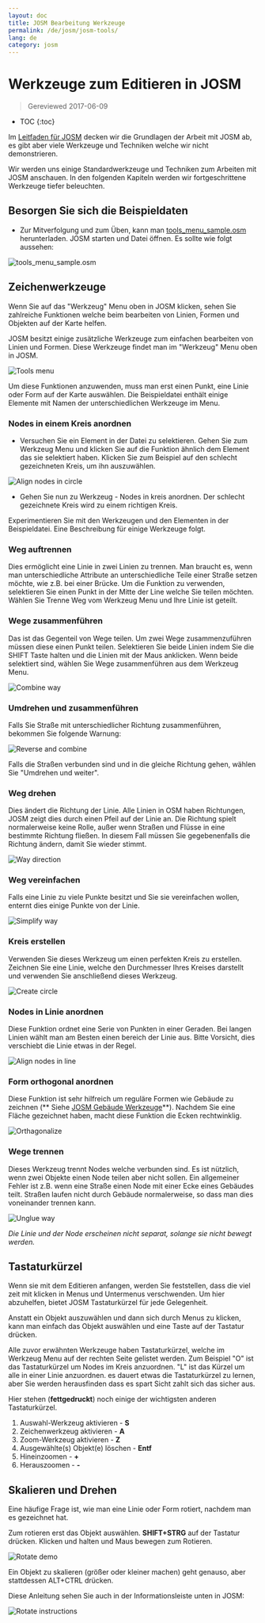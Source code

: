 ```yaml
---
layout: doc
title: JOSM Bearbeitung Werkzeuge
permalink: /de/josm/josm-tools/
lang: de
category: josm
---
```


Werkzeuge zum Editieren in JOSM
==================

> Gereviewed 2017-06-09  

- TOC
{:toc}

Im  [Leitfaden für JOSM](/en/josm/start-josm/)  decken wir die Grundlagen der Arbeit mit JOSM ab, es gibt aber viele Werkzeuge und Techniken welche wir nicht demonstrieren.

Wir werden uns einige Standardwerkzeuge und Techniken zum Arbeiten mit JOSM anschauen. In den folgenden Kapiteln werden wir fortgeschrittene Werkzeuge tiefer beleuchten.

Besorgen Sie sich die Beispieldaten
-------------------

- Zur Mitverfolgung und zum Üben, kann man [tools_menu_sample.osm](/files/tools_menu_sample.osm) herunterladen. JOSM starten und Datei öffnen. Es sollte wie folgt aussehen:

![tools_menu_sample.osm][]

Zeichenwerkzeuge
-------------

Wenn Sie auf das "Werkzeug" Menu oben in JOSM klicken, sehen Sie zahlreiche Funktionen welche beim bearbeiten von Linien, Formen und Objekten auf der Karte helfen.

JOSM besitzt einige zusätzliche Werkzeuge zum einfachen bearbeiten von Linien und Formen. Diese Werkzeuge findet man im "Werkzeug" Menu oben in JOSM.

![Tools menu][]

Um diese Funktionen anzuwenden, muss man erst einen Punkt, eine Linie oder Form auf der Karte auswählen. Die Beispieldatei enthält einige Elemente mit Namen der unterschiedlichen Werkzeuge im Menu.

### Nodes in einem Kreis anordnen  

- Versuchen Sie ein Element in der Datei zu selektieren. Gehen Sie zum Werkzeug Menu und klicken Sie auf die Funktion ähnlich dem Element das sie selektiert haben. Klicken Sie zum Beispiel auf den schlecht gezeichneten Kreis, um ihn auszuwählen.

![Align nodes in circle][]

- Gehen Sie nun zu Werkzeug - Nodes in kreis anordnen. Der schlecht gezeichnete Kreis wird zu einem richtigen Kreis.

Experimentieren Sie mit den Werkzeugen und den Elementen in der Beispieldatei. Eine Beschreibung für einige Werkzeuge folgt.

### Weg auftrennen  

Dies ermöglicht eine Linie in zwei Linien zu trennen. Man braucht es, wenn man unterschiedliche Attribute an unterschiedliche Teile einer Straße setzen möchte, wie z.B. bei einer Brücke. Um die Funktion zu verwenden, selektieren Sie einen Punkt in der Mitte der Line welche Sie teilen möchten. Wählen Sie Trenne Weg vom Werkzeug Menu und Ihre Linie ist geteilt.


### Wege zusammenführen

Das ist das Gegenteil von Wege teilen. Um zwei Wege zusammenzuführen müssen diese einen Punkt teilen. Selektieren Sie beide Linien indem Sie die SHIFT Taste halten und die Linien mit der Maus anklicken. Wenn beide selektiert sind, wählen Sie Wege zusammenführen aus dem Werkzeug Menu.

![Combine way][]


### Umdrehen und zusammenführen  

Falls Sie Straße mit unterschiedlicher Richtung zusammenführen, bekommen Sie folgende Warnung:

![Reverse and combine][]

Falls die Straßen verbunden sind und in die gleiche Richtung gehen, wählen Sie "Umdrehen und weiter".


### Weg drehen

Dies ändert die Richtung der Linie. Alle Linien in OSM haben Richtungen, JOSM zeigt dies durch einen Pfeil auf der Linie an. Die Richtung spielt normalerweise keine Rolle, außer wenn Straßen und Flüsse in eine bestimmte Richtung fließen. In diesem Fall müssen Sie gegebenenfalls die Richtung ändern, damit Sie wieder stimmt.

![Way direction][]

### Weg vereinfachen

Falls eine Linie zu viele Punkte besitzt und Sie sie vereinfachen wollen, enternt dies einige Punkte von der Linie.

![Simplify way][]


### Kreis erstellen

Verwenden Sie dieses Werkzeug um einen perfekten Kreis zu erstellen. Zeichnen Sie eine Linie, welche den Durchmesser Ihres Kreises darstellt und verwenden Sie anschließend dieses Werkzeug.

![Create circle][]


### Nodes in Linie anordnen

Diese Funktion ordnet eine Serie von Punkten in einer Geraden. Bei langen Linien wählt man am Besten einen bereich der Linie aus. Bitte Vorsicht, dies verschiebt die Linie etwas in der Regel.

![Align nodes in line][]

### Form orthogonal anordnen

Diese Funktion ist sehr hilfreich um reguläre Formen wie Gebäude zu zeichnen (** Siehe  [JOSM Gebäude Werkzeuge](/en/josm/josm-more-plugins/)**). Nachdem Sie eine Fläche gezeichnet haben, macht diese Funktion die Ecken rechtwinklig.

![Orthagonalize][]


### Wege trennen

Dieses Werkzeug trennt Nodes welche verbunden sind. Es ist nützlich, wenn zwei Objekte einen Node teilen aber nicht sollen. Ein allgemeiner Fehler ist z.B. wenn eine Straße einen Node mit einer Ecke eines Gebäudes teilt. Straßen laufen nicht durch Gebäude normalerweise, so dass man dies voneinander trennen kann.

![Unglue way][]

*Die Linie und der Node erscheinen nicht separat, solange sie nicht bewegt werden.*

Tastaturkürzel
------------------

Wenn sie mit dem Editieren anfangen, werden Sie feststellen, dass die viel zeit mit klicken in Menus und Untermenus verschwenden. Um hier abzuhelfen, bietet JOSM Tastaturkürzel für jede Gelegenheit.

Anstatt ein Objekt auszuwählen und dann sich durch Menus zu klicken, kann man einfach das Objekt auswählen und eine Taste auf der Tastatur drücken.

Alle zuvor erwähnten Werkzeuge haben Tastaturkürzel, welche im Werkzeug Menu auf der rechten Seite gelistet werden. Zum Beispiel "O" ist das
Tastaturkürzel um Nodes im Kreis anzuordnen. "L" ist das Kürzel um alle in einer Linie anzuordnen. es dauert etwas die Tastaturkürzel zu lernen, aber Sie werden herausfinden dass es spart
Sicht zahlt sich das sicher aus.

Hier stehen (**fettgedruckt**) noch einige der wichtigsten anderen Tastaturkürzel.

1. Auswahl-Werkzeug aktivieren - **S**
2. Zeichenwerkzeug aktivieren - **A**
3. Zoom-Werkzeug aktivieren - **Z**
4. Ausgewählte(s) Objekt(e) löschen - **Entf**
5. Hineinzoomen - **+**
6. Herauszoomen - **-**


Skalieren und Drehen
----------------

Eine häufige Frage ist, wie man eine Linie oder Form rotiert, nachdem man es gezeichnet hat.

Zum rotieren erst das Objekt auswählen. **SHIFT+STRG** auf der Tastatur drücken. Klicken und halten und Maus bewegen zum Rotieren.

![Rotate demo][]

Ein Objekt zu skalieren (größer oder kleiner machen) geht genauso, aber stattdessen ALT+CTRL drücken.

Diese Anleitung sehen Sie auch in der Informationsleiste unten in JOSM:

![Rotate instructions][]




[tools_menu_sample.osm]: /images/josm/tools-menu-sample-file.de.png
[Tools menu]: /images/josm/tools-menu.de.png
[Align nodes in circle]: /images/josm/align-nodes-in-circle.de.png
[Combine way]: /images/josm/combine-way.png
[Reverse and combine]: /images/josm/reverse-and-combine.de.png
[Way direction]: /images/josm/way-direction.png
[Simplify way]: /images/josm/simplify-way.de.png
[Create circle]: /images/josm/create-circle.de.png
[Align nodes in line]: /images/josm/align-nodes-in-line.png
[Orthagonalize]: /images/josm/orthagonalize.png
[Unglue way]: /images/josm/unglue-way.png
[Keyboard S]: /images/josm/keyboard-s.png
[Keyboard A]: /images/josm/keyboard-a.png
[Keyboard Z]: /images/josm/keyboard-z.png
[Keyboard Del]: /images/josm/keyboard-del.png
[Keyboard plus]: /images/josm/keyboard-plus.png
[Keyboard minus]: /images/josm/keyboard-minus.png
[Rotate demo]: /images/josm/rotate-demo.de.png
[Rotate instructions]: /images/josm/rotate-instructions.de.png